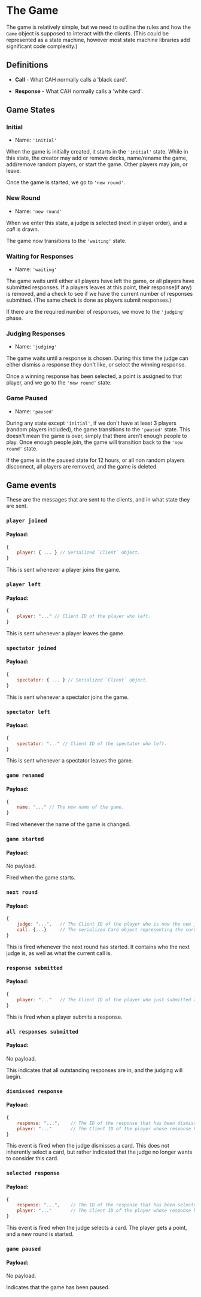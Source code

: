# The Game

The game is relatively simple, but we need to outline the rules and how the `Game` object is supposed to interact with
the clients. (This could be represented as a state machine, however most state machine libraries add significant code
complexity.)

## Definitions

* **Call** - What CAH normally calls a 'black card'.

* **Response** - What CAH normally calls a 'white card'.

## Game States

### Initial

* Name: `'initial'`

When the game is initially created, it starts in the `'initial'` state. While in this state, the creator may add or
remove decks, name/rename the game, add/remove random players, or start the game. Other players may join, or leave.

Once the game is started, we go to `'new round'`.

### New Round

* Name: `'new round'`

When we enter this state, a judge is selected (next in player order), and a _call_ is drawn.

The game now transitions to the `'waiting'` state.

### Waiting for Responses

* Name: `'waiting'`

The game waits until either all players have left the game, or all players have  submitted responses. If a players
leaves at this point, their response(if any) is removed, and a check to see if we have  the current number of responses
submitted. (The same check is done as players submit responses.)

If there are the required number of responses, we move to the `'judging'` phase.

### Judging Responses

* Name: `'judging'`

The game waits until a response is chosen. During this time the judge can either dismiss a response they don't like, or
select the winning response.

Once a winning response has been selected, a point is assigned to that player, and we go to the `'new round'` state.

### Game Paused

* Name: `'paused'`

During any state except `'initial'`, if we don't have at least 3 players (random players included), the game transitions
to the `'paused'` state. This doesn't mean the game is over, simply that there aren't enough people to play. Once
enough people join, the game will transition back to the `'new round'` state.

If the game is in the paused state for 12 hours, or all non random players disconnect, all players are removed, and the
game is deleted.

## Game events

These are the messages that are sent to the clients, and in what state they are sent.

### `player joined`

#### Payload:

```javascript
{
    player: { ... } // Serialized `Client` object.
}
```

This is sent whenever a player joins the game.

### `player left`

#### Payload:

```javascript
{
    player: "..." // Client ID of the player who left.
}
```

This is sent whenever a player leaves the game.

### `spectator joined`

#### Payload:

```javascript
{
    spectator: { ... } // Serialized `Client` object.
}
```

This is sent whenever a spectator joins the game.

### `spectator left`

#### Payload:

```javascript
{
    spectator: "..." // Client ID of the spectator who left.
}
```

This is sent whenever a spectator leaves the game.

### `game renamed`

#### Payload:

```javascript
{
    name: "..." // The new name of the game.
}
```

Fired whenever the name of the game is changed.

### `game started`

#### Payload:

No payload.

Fired when the game starts.

### `next round`

#### Payload:

```javascript
{
    judge: "...",   // The Client ID of the player who is now the new judge.
    call: {...}     // The serialized Card object representing the current call.
}
```

This is fired whenever the next round has started. It contains who the next judge is, as well as what the current call
is.

### `response submitted`

#### Payload:

```javascript
{
    player: "..."   // The Client ID of the player who just submitted a response.
}
```

This is fired when a player submits a response.

### `all responses submitted`

#### Payload:

No payload.

This indicates that all outstanding responses are in, and the judging will begin.

### `dismissed response`

#### Payload:

```javascript
{
    response: "...",    // The ID of the response that has been dismissed.
    player: "..."       // The Client ID of the player whose response has been dismissed.
}
```

This event is fired when the judge dismisses a card. This does not inherently select a card, but rather indicated that
the judge no longer wants to consider this card.

### `selected response`

#### Payload:

```javascript
{
    response: "...",    // The ID of the response that has been selected.
    player: "..."       // The Client ID of the player whose response has been selected.
}
```

This event is fired when the judge selects a card. The player gets a point, and a new round is started.

### `game paused`

#### Payload:

No payload.

Indicates that the game has been paused.
